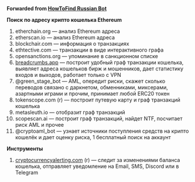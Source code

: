 **Forwarded from [HowToFind Russian Bot](https://t.me/HowToFindRU_Robot)**

**Поиск по адресу крипто кошелька Ethereum**

1. etherchain.org — анализ Ethereum адреса
2. etherscan.io — анализ Ethereum адреса
3. blockchair.com — информация о транзакциях
4. ethtective.com — транзакции в виде интерактивного графа
5. opensanctions.org — упоминание в санкционном списке
6. [breadcrumbs.app](https://www.breadcrumbs.app/home) — построит удобный граф транзакции кошелька, выявляет адреса кошельков бирж и мошенников, дает статистику входов и выходов, работает только с VPN
7. @green_stage_bot — AML, опередит риски, скажет сколько переводов связано с даркнетом, обменниками, миксерами, азартными играми и прочим, принимает любой ERC20 токен
8. tokenscope.com (r) — построит путевую карту и граф транзакций кошелька
9. metasleuth.io — отобразит граф транзакций
10. scopescan.ai — построит граф транзакций, найдет NTF, посчитает риск AML и прочее
11. @cryptoaml_bot — узнает источники поступления средств на крипто кошелёк и дает оценку риска, 1 бесплатный поиск на аккаунт


**Инструменты**

1. [cryptocurrencyalerting.com](https://cryptocurrencyalerting.com/wallet-watch.html) (r) — следит за изменениями баланса кошелька, отправляет уведомление на Email, SMS, Discord или в Telegram